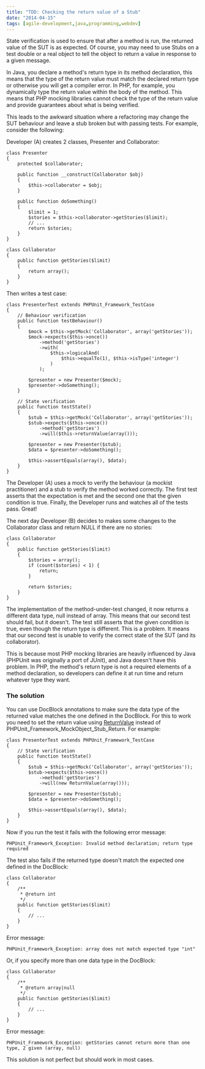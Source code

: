 ```yaml
---
title: "TDD: Checking the return value of a Stub"
date: "2014-04-15"
tags: [agile-development,java,programming,webdev]
---
```


State verification is used to ensure that after a method is run, the returned value of the SUT is as expected. Of course, you may need to use Stubs on a test double or a real object to tell the object to return a value in response to a given message.

In Java, you declare a method's return type in its method declaration, this means that the type of the return value must match the declared return type or otherwise you will get a compiler error. In PHP, for example, you dynamically type the return value within the body of the method. This means that PHP mocking libraries cannot check the type of the return value and provide guarantees about what is being verified.

This leads to the awkward situation where a refactoring may change the SUT behaviour and leave a stub broken but with passing tests. For example, consider the following:

Developer (A) creates 2 classes, Presenter and Collaborator:

```
class Presenter
{
    protected $collaborator;

    public function __construct(Collaborator $obj)
    {
        $this->collaborator = $obj;
    }

    public function doSomething()
    {
        $limit = 1;
        $stories = $this->collaborator->getStories($limit);
        // ...
        return $stories;
    }
}

class Collaborator
{
    public function getStories($limit)
    {
        return array();
    }
}
```

Then writes a test case:

```
class PresenterTest extends PHPUnit_Framework_TestCase
{
    // Behaviour verification
    public function testBehaviour()
    {
        $mock = $this->getMock('Collaborator', array('getStories'));
        $mock->expects($this->once())
            ->method('getStories')
            ->with(
                $this->logicalAnd(
                    $this->equalTo(1), $this->isType('integer')
                )
            );

        $presenter = new Presenter($mock);
        $presenter->doSomething();
    }

    // State verification
    public function testState()
    {
        $stub = $this->getMock('Collaborator', array('getStories'));
        $stub->expects($this->once())
            ->method('getStories')
            ->will($this->returnValue(array()));

        $presenter = new Presenter($stub);
        $data = $presenter->doSomething();

        $this->assertEquals(array(), $data);
    }
}
```

The Developer (A) uses a mock to verify the behaviour (a mockist practitioner) and a stub to verify the method worked correctly. The first test asserts that the expectation is met and the second one that the given condition is true. Finally, the Developer runs and watches all of the tests pass. Great!

The next day Developer (B) decides to makes some changes to the Collaborator class and return NULL if there are no stories:

```
class Collaborator
{
    public function getStories($limit)
    {
        $stories = array();
        if (count($stories) < 1) {
            return;
        }

        return $stories;
    }
}
```

The implementation of the method-under-test changed, it now returns a different data type, null instead of array. This means that our second test should fail, but it doesn't. The test still asserts that the given condition is true, even though the return type is different. This is a problem. It means that our second test is unable to verify the correct state of the SUT (and its collaborator).

This is because most PHP mocking libraries are heavily influenced by Java (PHPUnit was originally a port of JUnit), and Java doesn't have this problem. In PHP, the method's return type is not a required elements of a method declaration, so developers can define it at run time and return whatever type they want.

### The solution

You can use DocBlock annotations to make sure the data type of the returned value matches the one defined in the DocBlock. For this to work you need to set the return value using [ReturnValue](https://gist.github.com/fedecarg/9997430) instead of PHPUnit\_Framework\_MockObject\_Stub\_Return. For example:

```
class PresenterTest extends PHPUnit_Framework_TestCase
{
    // State verification
    public function testState()
    {
        $stub = $this->getMock('Collaborator', array('getStories'));
        $stub->expects($this->once())
            ->method('getStories')
            ->will(new ReturnValue(array()));

        $presenter = new Presenter($stub);
        $data = $presenter->doSomething();

        $this->assertEquals(array(), $data);
    }
}
```

Now if you run the test it fails with the following error message:

```
PHPUnit_Framework_Exception: Invalid method declaration; return type required
```

The test also fails if the returned type doesn't match the expected one defined in the DocBlock:

```
class Collaborator
{
    /**
     * @return int
     */
    public function getStories($limit)
    {
        // ...
    }
}
```

Error message:

```
PHPUnit_Framework_Exception: array does not match expected type "int"
```

Or, if you specify more than one data type in the DocBlock:

```
class Collaborator
{
    /**
     * @return array|null
     */
    public function getStories($limit)
    {
        // ...
    }
}
```

Error message:

```
PHPUnit_Framework_Exception: getStories cannot return more than one type, 2 given (array, null)
```

This solution is not perfect but should work in most cases.
